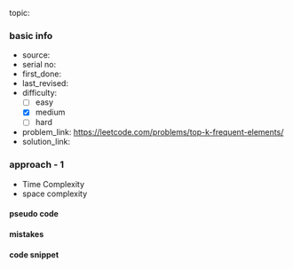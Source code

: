 topic:

### basic info
- source: 
- serial no:
- first_done:
- last_revised:
- difficulty:
	- [ ] easy
	- [x] medium
	- [ ] hard
- problem_link: https://leetcode.com/problems/top-k-frequent-elements/
- solution_link:

### approach - 1
- Time Complexity
- space complexity

#### pseudo code

#### mistakes

#### code snippet
```python

```